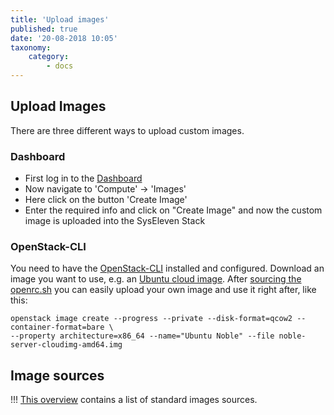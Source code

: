 ```yaml
---
title: 'Upload images'
published: true
date: '20-08-2018 10:05'
taxonomy:
    category:
        - docs
---
```


## Upload Images

There are three different ways to upload custom images.

### Dashboard

* First log in to the [Dashboard](https://cloud.syseleven.de/horizon/project/)
* Now navigate to 'Compute' -> 'Images'
* Here click on the button 'Create Image'
* Enter the required info and click on "Create Image" and now the custom image is uploaded into the SysEleven Stack

### OpenStack-CLI

You need to have the [OpenStack-CLI](../../03.Howtos/02.openstack-cli/docs.en.md) installed and configured.
Download an image you want to use, e.g. an [Ubuntu cloud image](https://cloud-images.ubuntu.com).
After [sourcing the openrc.sh](../../02.Tutorials/02.api-access/docs.en.md) you can easily upload your own image and use it right after, like this:

```shell
openstack image create --progress --private --disk-format=qcow2 --container-format=bare \
--property architecture=x86_64 --name="Ubuntu Noble" --file noble-server-cloudimg-amd64.img
```

## Image sources

!!! [This overview](../../04.Reference/06.images/docs.en.md#image-sources) contains a list of standard images sources.
